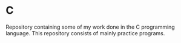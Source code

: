 # C
Repository containing some of my work done in the C programming language.
This repository consists of mainly practice programs.
